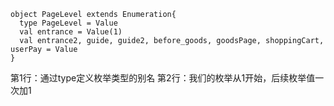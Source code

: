 ```
object PageLevel extends Enumeration{
  type PageLevel = Value
  val entrance = Value(1)
  val entrance2, guide, guide2, before_goods, goodsPage, shoppingCart, userPay = Value
}
```
第1行：通过type定义枚举类型的别名
第2行：我们的枚举从1开始，后续枚举值一次加1
